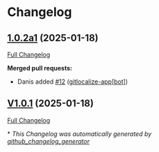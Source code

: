 # Changelog

## [1.0.2a1](https://github.com/OpenVoiceOS/ovos-skill-camera/tree/1.0.2a1) (2025-01-18)

[Full Changelog](https://github.com/OpenVoiceOS/ovos-skill-camera/compare/V1.0.1...1.0.2a1)

**Merged pull requests:**

- Danis added [\#12](https://github.com/OpenVoiceOS/ovos-skill-camera/pull/12) ([gitlocalize-app[bot]](https://github.com/apps/gitlocalize-app))

## [V1.0.1](https://github.com/OpenVoiceOS/ovos-skill-camera/tree/V1.0.1) (2025-01-18)

[Full Changelog](https://github.com/OpenVoiceOS/ovos-skill-camera/compare/1.0.1...V1.0.1)



\* *This Changelog was automatically generated by [github_changelog_generator](https://github.com/github-changelog-generator/github-changelog-generator)*
